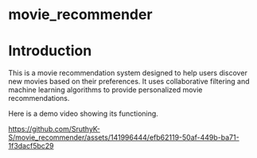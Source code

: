 # movie_recommender


# Introduction
This is a movie recommendation system designed to help users discover new movies based on their preferences. It uses collaborative filtering and machine learning algorithms to provide personalized movie recommendations.

Here is a demo video showing its functioning.

https://github.com/SruthyK-S/movie_recommender/assets/141996444/efb62119-50af-449b-ba71-1f3dacf5bc29
